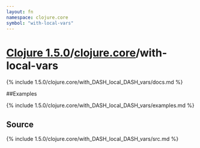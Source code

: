 ```yaml
---
layout: fn
namespace: clojure.core
symbol: "with-local-vars"
---
```


# [Clojure 1.5.0](../../)/[clojure.core](../)/with-local-vars

{% include 1.5.0/clojure.core/with_DASH_local_DASH_vars/docs.md %}

##Examples

{% include 1.5.0/clojure.core/with_DASH_local_DASH_vars/examples.md %}
## Source
{% include 1.5.0/clojure.core/with_DASH_local_DASH_vars/src.md %}

